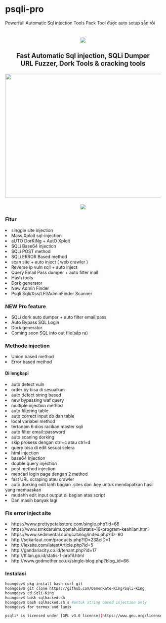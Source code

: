 # psqli-pro
Powerfull Automatic Sql injection Tools Pack
Tool được auto setup sẵn rồi
<h1 align="center">
  <img src="https://i.imgur.com/IHyWrKr.jpg"></h1>
   <h2 align="center">Fast Automatic Sql injection, SQLi Dumper<br>URL Fuzzer, Dork Tools & cracking tools
<p align="center">
  </a>
  <a href="psqli.sh">
     <img src="http://link.photo.talk.zdn.vn/photolinkv2/720/aHR0cHM6Ly9vcGVuZ3JhcGguZ2l0aHViYXNzZXRzLmNvbS80ZGI4MTBjMjk0NTcwYjQ3N2E3YzgxNzg0YWJjMGNhN2YzZDExZjcwZjdjZDMzYjM0NzljMjE3OGQyNTIwYjY2L0RlbW9uS2F0ZS1LaW5nL1NxbGktS2luZw==" height="400" width="600">
  </a>
</h2>
</p>
<p align="center">
  <img src="https://i.imgur.com/s147zW2.gif">
</p>

### Fitur
<li> singgle site injection
<li> Mass Xploit sql-injection
<li> aUTO DorKiNg + AutO Xploit
<li> SQLi Base64 injection
<li> SQLi POST method
<li> SQLi ERROR Based method
<li> scan site + auto inject ( web crawler )
<li> Reverse ip vuln sqli + auto inject
<li> Query Email Pass dumper + auto filter mail
<li> Hash tools
<li> Dork generator
<li> New Admin Finder
<li> Psqli Sqli/Xss/LFI/AdminFinder Scanner
  
### NEW Pro feature
<li> SQLi dork auto dumper + auto filter email;pass
<li> Auto Bypass SQL Login
<li> Dork generator
<li> Coming soon SQL into out file(sắp ra)
  
### Methode injection
<li> Union based method
<li> Error based method
  
#### Di lengkapi
<li> auto detect vuln
<li> order by bisa di sesuaikan
<li> auto detect string based
<li> new bypassing waf query
<li> multiple injection method
<li> auto filtering table
<li> auto correct input db dan table
<li> local variabel method
<li> tertanam 6 dios racikan master sqli
<li> auto filter email::password
<li> auto scaning dorking
<li> skip prosess dengan ctrl+c atau ctrl+d
<li> query bisa di edit sesuai selera
<li> html injection
<li> base64 injection
<li> double query injection
<li> post method injection
<li> mencari login page dengan 2 method
<li> fast URL scraping atau crawler
<li> auto dorking edit lahh bagian .sites dan .key untuk mendapatkan hasil yang memuaskan
<li> mudahh edit input output di bagian atas script
<li> Dan masih banyak lagi
  
### Fix error inject site
<li> https://www.prettypetalsstore.com/single.php?id=68
<li> https://www.smkdarulmuqomah.id/statis-16-program-keahlian.html
<li> https://www.sedimental.com/catalog/index.php?ID=80
<li> http://sekarlaut.com/products.php?ID=23&cID=1
<li> http://lexsite.com/latestArticle.php?id=5
<li> http://gandariacity.co.id/tenant.php?id=17
<li> http://tf.lan.go.id/statis-1-profil.html
<li> http://www.godmother.co.uk/single-blog.php?blog_id=66
  
### Instalasi
  ```bash
hoangdev$ pkg install bash curl git
hoangdev$ git clone https://github.com/DemonKate-King/Sqli-King
hoangdev$ cd Sqli-King
hoangdev$ bash sqlhacked.sh
hoangdev$ bash sqlhacked.sh s #untuk string based injection only
hoangdev$ for termux and lunix

psqli* is licensed under [GPL v3.0 license](https://www.gnu.org/licenses/gpl-3.0.en.html)
